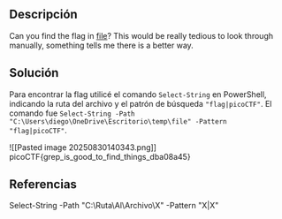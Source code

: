 
## Descripción

Can you find the flag in [file](https://jupiter.challenges.picoctf.org/static/495d43ee4a2b9f345a4307d053b4d88d/file)? This would be really tedious to look through manually, something tells me there is a better way.

## Solución
Para encontrar la flag utilicé el comando `Select-String` en PowerShell, indicando la ruta del archivo y el patrón de búsqueda `"flag|picoCTF"`. El comando fue `Select-String -Path "C:\Users\diego\OneDrive\Escritorio\temp\file" -Pattern "flag|picoCTF"`.

![[Pasted image 20250830140343.png]]
picoCTF{grep_is_good_to_find_things_dba08a45}
## Referencias

Select-String -Path "C:\Ruta\Al\Archivo\X" -Pattern "X|X"
